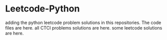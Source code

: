 # Leetcode-Python
adding the python leetcode problem solutions in this repositories. 
The code files are here.
all CTCI problems solutions are here.
some leetcode solutions are here.

























































































































































































































































































